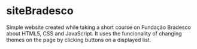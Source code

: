 # siteBradesco
Simple website created while taking a short course on Fundação Bradesco about HTML5, CSS and JavaScript. It uses the funcionality of changing themes on the page by clicking buttons on a displayed list.
